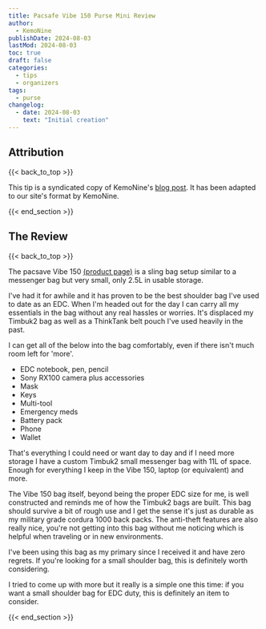 ```yaml
---
title: Pacsafe Vibe 150 Purse Mini Review
author: 
  - KemoNine
publishDate: 2024-08-03
lastMod: 2024-08-03
toc: true
draft: false
categories:
  - tips
  - organizers
tags:
  - purse
changelog:
  - date: 2024-08-03
    text: "Initial creation"
---
```


## Attribution
{{< back_to_top >}}

This tip is a syndicated copy of KemoNine's [blog post](https://blog.kemonine.info/blog/2023-10-08-pacsafe-vibe-150-sling-pack-mini-review/). It has been adapted to our site's format by KemoNine.

{{< end_section >}}

## The Review

{{< back_to_top >}}

The pacsave Vibe 150 [(product page)](https://pacsafe.com/collections/slings-waist-packs/products/vibe-150-anti-theft-sling-pack) is a sling bag setup similar to a messenger bag but very small, only 2.5L in usable storage.

I've had it for awhile and it has proven to be the best shoulder bag I've used to date as an EDC. When I'm headed out for the day I can carry all my essentials in the bag without any real hassles or worries. It's displaced my Timbuk2 bag as well as a ThinkTank belt pouch I've used heavily in the past.

I can get all of the below into the bag comfortably, even if there isn't much room left for 'more'.

-   EDC notebook, pen, pencil
-   Sony RX100 camera plus accessories
-   Mask
-   Keys
-   Multi-tool
-   Emergency meds
-   Battery pack
-   Phone
-   Wallet

That's everything I could need or want day to day and if I need more storage I have a custom Timbuk2 small messenger bag with 11L of space. Enough for everything I keep in the Vibe 150, laptop (or equivalent) and more.

The Vibe 150 bag itself, beyond being the proper EDC size for me, is well constructed and reminds me of how the Timbuk2 bags are built. This bag should survive a bit of rough use and I get the sense it's just as durable as my military grade cordura 1000 back packs. The anti-theft features are also really nice, you're not getting into this bag without me noticing which is helpful when traveling or in new environments.

I've been using this bag as my primary since I received it and have zero regrets. If you're looking for a small shoulder bag, this is definitely worth considering.

I tried to come up with more but it really is a simple one this time: if you want a small shoulder bag for EDC duty, this is definitely an item to consider.

{{< end_section >}}
